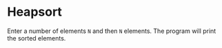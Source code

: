 # Heapsort

Enter a number of elements `N` and then `N` elements. The program will print the sorted elements.